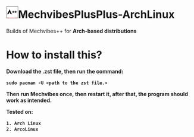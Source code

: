 <h1><img src=https://raw.githubusercontent.com/czarro1337/MechvibesPlusPlus-ArchLinux/main/image.psd.png width=32 height=32>MechvibesPlusPlus-ArchLinux</h1>

<p>Builds of Mechvibes++ for <b>Arch-based distributions<b><p>
  
# How to install this?
Download the .zst file, then run the command:
  ```
  sudo pacman -U <path to the zst file.>
  ```
Then run Mechvibes once, then restart it, after that, the program should work as intended.

Tested on:

```
1. Arch Linux
2. ArcoLinux
```
